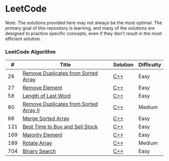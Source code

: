 # LeetCode

Note: The solutions provided here may not always be the most optimal. The primary goal of this repository is learning, and many of the solutions are designed to practice specific concepts, even if they don't result in the most efficient solution.

### LeetCode Algorithm

| #   | Title                                                                                                                       | Solution                                                        | Difficulty |
| --- | --------------------------------------------------------------------------------------------------------------------------- | --------------------------------------------------------------- | ---------- |
| 26  | [Remove Duplicates from Sorted Array](https://leetcode.com/problems/remove-duplicates-from-sorted-array/description/)       | [C++](./problems/26-remove-duplicates-from-sorted-array.cpp)    | Easy       |
| 27  | [Remove Element](https://leetcode.com/problems/remove-element/description/)                                                 | [C++](./problems/27-remove-element.cpp)                         | Easy       |
| 58  | [Length of Last Word](https://leetcode.com/problems/length-of-last-word/description/)                                       | [C++](./problems/58-length-of-last-word.cpp)                    | Easy       |
| 80  | [Remove Duplicates from Sorted Array II](https://leetcode.com/problems/remove-duplicates-from-sorted-array-ii/description/) | [C++](./problems/80-remove-duplicates-from-sorted-array-ii.cpp) | Medium     |
| 88  | [Merge Sorted Array](https://leetcode.com/problems/merge-sorted-array/description/)                                         | [C++](./problems/88-merge-sorted-array.cpp)                     | Easy       |
| 121 | [Best Time to Buy and Sell Stock](https://leetcode.com/problems/best-time-to-buy-and-sell-stock/description/)               | [C++](./problems/121-best-time-to-buy-and-sell-stock.cpp)       | Easy       |
| 169 | [Majority Element](https://leetcode.com/problems/majority-element/description/)                                             | [C++](./problems/169-majority-element.cpp)                      | Easy       |
| 189 | [Rotate Array](https://leetcode.com/problems/rotate-array/description/)                                                     | [C++](./problems/189-rotate-array.cpp)                          | Medium     |
| 704 | [Binary Search](https://leetcode.com/problems/binary-search/description/)                                                   | [C++](./problems/704-binary-search.cpp)                         | Easy       |
